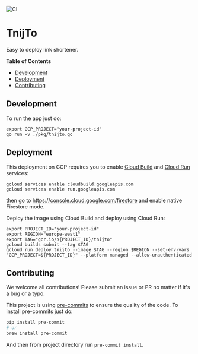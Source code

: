 ![CI](https://github.com/turbaszek/tnijto/workflows/CI/badge.svg?branch=master)

# TnijTo

Easy to deploy link shortener.


<!-- START doctoc generated TOC please keep comment here to allow auto update -->
<!-- DON'T EDIT THIS SECTION, INSTEAD RE-RUN doctoc TO UPDATE -->
**Table of Contents**

- [Development](#development)
- [Deployment](#deployment)
- [Contributing](#contributing)

<!-- END doctoc generated TOC please keep comment here to allow auto update -->

## Development

To run the app just do:
```shell
export GCP_PROJECT="your-project-id"
go run -v ./pkg/tnijto.go
```

## Deployment

This deployment on GCP requires you to enable [Cloud Build](https://cloud.google.com/cloud-build)
and [Cloud Run](https://cloud.google.com/run) services:
```shell
gcloud services enable cloudbuild.googleapis.com
gcloud services enable run.googleapis.com
```
then go to https://console.cloud.google.com/firestore and enable native Firestore mode.

Deploy the image using Cloud Build and deploy using Cloud Run:
```shell
export PROJECT_ID="your-project-id"
export REGION="europe-west1"
export TAG="gcr.io/${PROJECT_ID}/tnijto"
gcloud builds submit --tag $TAG
gcloud run deploy tnijto --image $TAG --region $REGION --set-env-vars "GCP_PROJECT=${PROJECT_ID}" --platform managed --allow-unauthenticated
```

## Contributing

We welcome all contributions! Please submit an issue or PR no matter if it's a bug or a typo.

This project is using [pre-commits](https://pre-commit.com) to ensure the
quality of the code. To install pre-commits just do:
```bash
pip install pre-commit
# or
brew install pre-commit
```
And then from project directory run `pre-commit install`.
